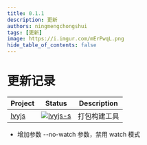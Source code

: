 ```yaml
---
title: 0.1.1
description: 更新
authors: ningmengchongshui
tags: [更新]
image: https://i.imgur.com/mErPwqL.png
hide_table_of_contents: false
---
```


# 更新记录

| Project | Status                | Description  |
| ------- | --------------------- | ------------ |
| [lvyjs] | [![lvyjs-s]][lvyjs-p] | 打包构建工具 |

[lvyjs]: https://github.com/lvyjs/core
[lvyjs-s]: https://img.shields.io/npm/v/lvyjs.svg
[lvyjs-p]: https://www.npmjs.com/package/lvyjs

- 增加参数 --no-watch 参数，禁用 watch 模式
